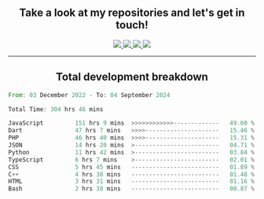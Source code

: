 <h2 align="center">
  Take a look at my repositories and let's get in touch!
</h2>
<p align="center">
  <a href="https://www.instagram.com/rayhanarkan?igsh=MXM3dHhmMTZ3ZWVsaA==">
    <img src="https://img.icons8.com/material-outlined/30/689d6a/instagram.png"/>
  </a>
  <a href="https://www.linkedin.com/in/rayhanarkan/">
    <img src="https://img.icons8.com/material-outlined/30/689d6a/linkedin.png"/>
  </a>
  <a href="">
    <img src="https://img.icons8.com/material-outlined/30/689d6a/geography.png"/>
  </a>
  <a href="mailto:rayhanarkan30@gmail.com">
    <img src="https://img.icons8.com/material-outlined/30/689d6a/email.png"/>
  </a>
</p>

---

<h2 align="center">Total development breakdown</h2>

<p align="center">
<!--START_SECTION:waka-->

```rust
From: 03 December 2022 - To: 04 September 2024

Total Time: 304 hrs 46 mins

JavaScript         151 hrs 9 mins  >>>>>>>>>>>>-------------   49.60 %
Dart               47 hrs 7 mins   >>>>---------------------   15.46 %
PHP                46 hrs 40 mins  >>>>---------------------   15.31 %
JSON               14 hrs 20 mins  >------------------------   04.71 %
Python             11 hrs 42 mins  >------------------------   03.84 %
TypeScript         6 hrs 7 mins    >------------------------   02.01 %
CSS                5 hrs 45 mins   -------------------------   01.89 %
C++                4 hrs 30 mins   -------------------------   01.48 %
HTML               3 hrs 31 mins   -------------------------   01.16 %
Bash               2 hrs 38 mins   -------------------------   00.87 %
```

<!--END_SECTION:waka-->
</p>
